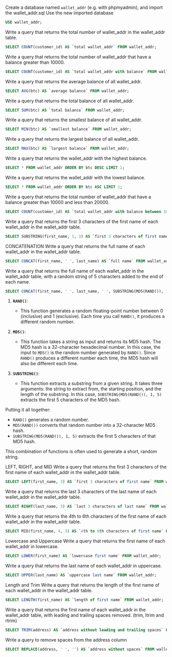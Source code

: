 Create a database named `wallet_addr` (e.g. with phpmyadmin), and import the wallet_addr.sql
Use the new imported database
```sql
USE wallet_addr;
```
Write a query that returns the total number of wallet_addr in the wallet_addr table.
```sql
SELECT COUNT(customer_id) AS `total wallet_addr` FROM wallet_addr;
```
Write a query that returns the total number of wallet_addr that have a balance greater than 10000.
```sql
SELECT COUNT(customer_id) AS `total wallet_addr with balance` FROM wallet_addr WHERE btc > 10000;
```
Write a query that returns the average balance of all wallet_addr.
```sql
SELECT AVG(btc) AS `average balance` FROM wallet_addr;
```
Write a query that returns the total balance of all wallet_addr.
```sql
SELECT SUM(btc) AS `total balance` FROM wallet_addr;
```
Write a query that returns the smallest balance of all wallet_addr.
```sql
SELECT MIN(btc) AS `smallest balance` FROM wallet_addr;
```
Write a query that returns the largest balance of all wallet_addr.
```sql
SELECT MAX(btc) AS `largest balance` FROM wallet_addr;
```
Write a query that returns the wallet_addr with the highest balance.
```sql
SELECT * FROM wallet_addr ORDER BY btc DESC LIMIT 1;
```
Write a query that returns the wallet_addr with the lowest balance.
```sql
SELECT * FROM wallet_addr ORDER BY btc ASC LIMIT 1;
```
Write a query that returns the total number of wallet_addr that have a balance greater than 10000 and less than 20000.
```sql
SELECT COUNT(customer_id) AS `total wallet_addr with balance between 10000 and 20000` FROM wallet_addr WHERE btc > 10000 AND btc < 20000;
```
Write a query that returns the first 3 characters of the first name of each wallet_addr in the wallet_addr table.
```sql
SELECT SUBSTRING(first_name, 1, 3) AS `first 3 characters of first name` FROM wallet_addr;
```
CONCATENATION 
Write a query that returns the full name of each wallet_addr in the wallet_addr table.
```sql
SELECT CONCAT(first_name, ' ', last_name) AS `full name` FROM wallet_addr;
```
Write a query that returns the full name of each wallet_addr in the wallet_addr table, with a random string of 5 characters added to the end of each name.

```sql
SELECT CONCAT(first_name, ' ', last_name, ' ', SUBSTRING(MD5(RAND()), 1, 5)) AS `full name with random string` FROM wallet_addr;
```

1. **`RAND()`**:
   - This function generates a random floating-point number between 0 (inclusive) and 1 (exclusive). Each time you call `RAND()`, it produces a different random number.

2. **`MD5()`**:
   - This function takes a string as input and returns its MD5 hash. The MD5 hash is a 32-character hexadecimal number. In this case, the input to `MD5()` is the random number generated by `RAND()`. Since `RAND()` produces a different number each time, the MD5 hash will also be different each time.

3. **`SUBSTRING()`**:
   - This function extracts a substring from a given string. It takes three arguments: the string to extract from, the starting position, and the length of the substring. In this case, `SUBSTRING(MD5(RAND()), 1, 5)` extracts the first 5 characters of the MD5 hash.

Putting it all together:
- `RAND()` generates a random number.
- `MD5(RAND())` converts that random number into a 32-character MD5 hash.
- `SUBSTRING(MD5(RAND()), 1, 5)` extracts the first 5 characters of that MD5 hash.

This combination of functions is often used to generate a short, random string.

LEFT, RIGHT, and MID
Write a query that returns the first 3 characters of the first name of each wallet_addr in the wallet_addr table.
```sql
SELECT LEFT(first_name, 3) AS `first 3 characters of first name` FROM wallet_addr;
```
Write a query that returns the last 3 characters of the last name of each wallet_addr in the wallet_addr table.
```sql
SELECT RIGHT(last_name, 3) AS `last 3 characters of last name` FROM wallet_addr;
```
Write a query that returns the 4th to 6th characters of the first name of each wallet_addr in the wallet_addr table.
```sql
SELECT MID(first_name, 4, 3) AS `4th to 6th characters of first name` FROM wallet_addr;
```
Lowercase and Uppercase
Write a query that returns the first name of each wallet_addr in lowercase.
```sql
SELECT LOWER(first_name) AS `lowercase first name` FROM wallet_addr;
```
Write a query that returns the last name of each wallet_addr in uppercase.
```sql
SELECT UPPER(last_name) AS `uppercase last name` FROM wallet_addr;
```
Length and Trim
Write a query that returns the length of the first name of each wallet_addr in the wallet_addr table.
```sql
SELECT LENGTH(first_name) AS `length of first name` FROM wallet_addr;
```
Write a query that returns the first name of each wallet_addr in the wallet_addr table, with leading and trailing spaces removed. (trim, ltrim and rtrim)
```sql
SELECT TRIM(address) AS `address without leading and trailing spaces` FROM wallet_addr;
```
Write a query to remove spaces from the address column
```sql
SELECT REPLACE(address, ' ', '') AS `address without spaces` FROM wallet_addr;
```